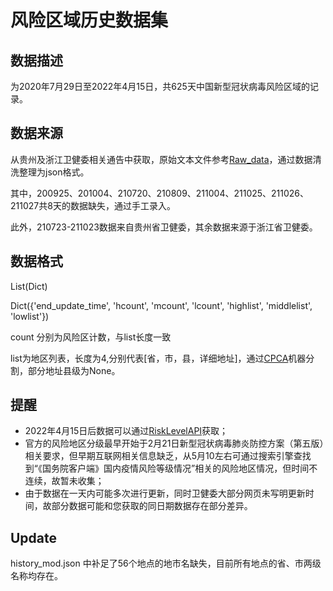 # 风险区域历史数据集

## 数据描述

为2020年7月29日至2022年4月15日，共625天中国新型冠状病毒风险区域的记录。

## 数据来源

从贵州及浙江卫健委相关通告中获取，原始文本文件参考[Raw_data](Raw_data)，通过数据清洗整理为json格式。

其中，200925、201004、210720、210809、211004、211025、211026、211027共8天的数据缺失，通过手工录入。

此外，210723-211023数据来自贵州省卫健委，其余数据来源于浙江省卫健委。

## 数据格式

List(Dict)

Dict({'end_update_time', 'hcount', 'mcount', 'lcount', 'highlist', 'middlelist', 'lowlist'})

count 分别为风险区计数，与list长度一致

list为地区列表，长度为4,分别代表[省，市，县，详细地址]，通过[CPCA](https://github.com/DQinYuan/chinese_province_city_area_mapper)机器分割，部分地址县级为None。

## 提醒

- 2022年4月15日后数据可以通过[RiskLevelAPI](https://github.com/panghaibin/RiskLevelAPI/tree/api)获取；
- 官方的风险地区分级最早开始于2月21日新型冠状病毒肺炎防控方案（第五版）相关要求，但早期互联网相关信息缺乏，从5月10左右可通过搜索引擎查找到“《国务院客户端》国内疫情风险等级情况”相关的风险地区情况，但时间不连续，故暂未收集；
- 由于数据在一天内可能多次进行更新，同时卫健委大部分网页未写明更新时间，故部分数据可能和您获取的同日期数据存在部分差异。

## Update

history_mod.json 中补足了56个地点的地市名缺失，目前所有地点的省、市两级名称均存在。

